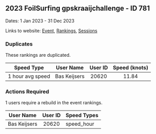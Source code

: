 ## 2023 FoilSurfing gpskraaijchallenge - ID 781

Dates: 1 Jan 2023 - 31 Dec 2023

Links to website: [Event](https://www.gps-foilsurfing.com/default.aspx?mnu=event&val=781), [Rankings](https://www.gps-foilsurfing.com/default.aspx?mnu=eventranking&val=781), [Sessions](https://www.gps-foilsurfing.com/default.aspx?mnu=eventsessions&val=781)

### Duplicates

These rankings are duplicated.

| Speed Type | User Name | User ID | Speed (knots) |
| ---------- | --------- | :-----: | :-----------: |
| 1 hour avg speed | Bas Keijsers | 20620 | 11.84 |

### Actions Required

1 users require a rebuild in the event rankings.

| User Name | User ID | Speed Types |
| --------- | :-----: | ----------- |
| Bas Keijsers | 20620 | speed_hour |
